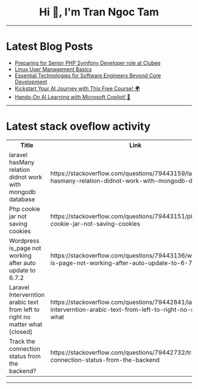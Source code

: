 <h1 align="center">Hi 👋, I'm Tran Ngoc Tam</h1>

---

# Latest Blog Posts 
<!-- BLOG-POST-LIST:START -->
- [Preparing for Senior PHP Symfony Developer role at Clubee](https://dev.to/gurachek/preparing-for-senior-php-symfony-developer-role-at-clubee-2can)
- [Linux User Management Basics](https://dev.to/madhushan/linux-user-management-basics-me0)
- [Essential Technologies for Software Engineers Beyond Core Development](https://dev.to/kalana250/essential-technologies-for-software-engineers-beyond-core-development-1mig)
- [Kickstart Your AI Journey with This Free Course! 🌍](https://dev.to/hrudu/kickstart-your-ai-journey-with-this-free-course-3o3n)
- [Hands-On AI Learning with Microsoft Copilot! 🎨](https://dev.to/hrudu/hands-on-ai-learning-with-microsoft-copilot-3ilb)
<!-- BLOG-POST-LIST:END -->

---

# Latest stack oveflow activity
<table>
  <tr><th>Title</th><th>Link</th></tr>
  <!-- STACKOVERFLOW:START --><tr><td>laravel hasMany relation didnot work with mongodb database</td><td>https://stackoverflow.com/questions/79443159/laravel-hasmany-relation-didnot-work-with-mongodb-database</td></tr><tr><td>Php cookie jar not saving cookies</td><td>https://stackoverflow.com/questions/79443151/php-cookie-jar-not-saving-cookies</td></tr><tr><td>Wordpress is_page not working after auto update to 6.7.2</td><td>https://stackoverflow.com/questions/79443136/wordpress-is-page-not-working-after-auto-update-to-6-7-2</td></tr><tr><td>Laravel Interverntion arabic text from left to right no matter what [closed]</td><td>https://stackoverflow.com/questions/79442841/laravel-interverntion-arabic-text-from-left-to-right-no-matter-what</td></tr><tr><td>Track the connection status from the backend?</td><td>https://stackoverflow.com/questions/79442732/track-the-connection-status-from-the-backend</td></tr><!-- STACKOVERFLOW:END -->
</table>

---


